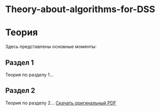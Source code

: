 # Theory-about-algorithms-for-DSS
# Теория
Здесь представлены основные моменты:

## Раздел 1
Теория по разделу 1...

## Раздел 2
Теория по разделу 2...
[Скачать оригинальный PDF](docs/theory.pdf)